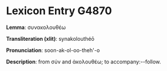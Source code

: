 # Lexicon Entry G4870

**Lemma**: συνακολουθέω

**Transliteration (xlit)**: synakolouthéō

**Pronunciation**: soon-ak-ol-oo-theh'-o

**Description**:
from σύν and ἀκολουθέω; to accompany:--follow.
